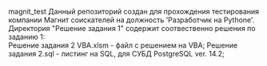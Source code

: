 magnit_test
Данный репозиторий создан для прохождения тестирования компании Магнит соискателей на должность 'Разработчик на Pythone'.
Директория "Решение задания 1" содержит соотвественно решения по заданию 1: <br />
Решение задания 2 VBA.xlsm - файл с решением на VBA;
Решение задания 2.sql - листинг на SQL, для СУБД PostgreSQL ver. 14.2;
